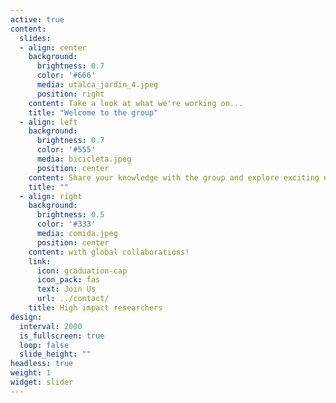 ```yaml
---
active: true
content:
  slides:
  - align: center
    background:
      brightness: 0.7
      color: '#666'
      media: utalca_jardin_4.jpeg
      position: right
    content: Take a look at what we're working on...
    title: "Welcome to the group"
  - align: left
    background:
      brightness: 0.7
      color: '#555'
      media: bicicleta.jpeg
      position: center
    content: Share your knowledge with the group and explore exciting new topics together!
    title: ""
  - align: right
    background:
      brightness: 0.5
      color: '#333'
      media: comida.jpeg
      position: center
    content: with global collaborations!
    link:
      icon: graduation-cap
      icon_pack: fas
      text: Join Us
      url: ../contact/
    title: High impact researchers
design:
  interval: 2000
  is_fullscreen: true
  loop: false
  slide_height: ""
headless: true
weight: 1
widget: slider
---
```

